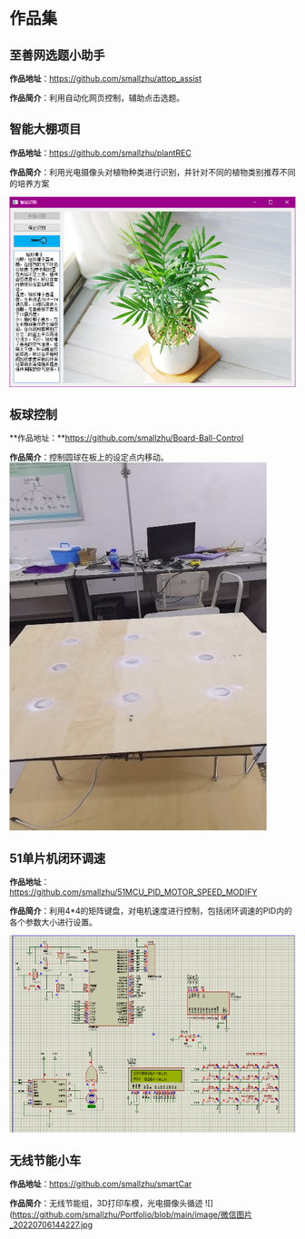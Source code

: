 # 作品集



## 至善网选题小助手

**作品地址**：https://github.com/smallzhu/attop_assist

**作品简介**：利用自动化网页控制，辅助点击选题。



## 智能大棚项目

**作品地址**：https://github.com/smallzhu/plantREC

**作品简介**：利用光电摄像头对植物种类进行识别，并针对不同的植物类别推荐不同的培养方案

![](https://github.com/smallzhu/Portfolio/blob/main/image/Screenshot_3.png)


## 板球控制

**作品地址：**https://github.com/smallzhu/Board-Ball-Control

**作品简介**：控制圆球在板上的设定点内移动。
![](https://github.com/smallzhu/Portfolio/blob/main/image/board.jpg)


## 51单片机闭环调速

**作品地址**：https://github.com/smallzhu/51MCU_PID_MOTOR_SPEED_MODIFY

**作品简介**：利用4*4的矩阵键盘，对电机速度进行控制，包括闭环调速的PID内的各个参数大小进行设置。

![](https://github.com/smallzhu/Portfolio/blob/main/image/51MCU.png)



## 无线节能小车

**作品地址**：https://github.com/smallzhu/smartCar

**作品简介**：无线节能组，3D打印车模，光电摄像头循迹
![](https://github.com/smallzhu/Portfolio/blob/main/image/微信图片_20220706144227.jpg


